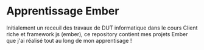 # Apprentissage Ember
Initialement un receuil des travaux de DUT informatique dans le cours Client riche et framework js (ember), ce repository contient mes projets Ember que j'ai réalisé tout au long de mon apprentisage !


